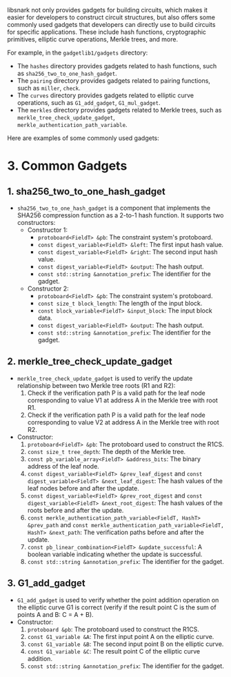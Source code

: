 libsnark not only provides gadgets for building circuits, which makes it easier for developers to construct circuit structures, but also offers some commonly used gadgets that developers can directly use to build circuits for specific applications. These include hash functions, cryptographic primitives, elliptic curve operations, Merkle trees, and more.

For example, in the `gadgetlib1/gadgets` directory:
- The `hashes` directory provides gadgets related to hash functions, such as `sha256_two_to_one_hash_gadget`.
- The `pairing` directory provides gadgets related to pairing functions, such as `miller`, `check`.
- The `curves` directory provides gadgets related to elliptic curve operations, such as `G1_add_gadget`, `G1_mul_gadget`.
- The `merkles` directory provides gadgets related to Merkle trees, such as `merkle_tree_check_update_gadget`, `merkle_authentication_path_variable`.

Here are examples of some commonly used gadgets:

# 3. Common Gadgets

## 1. sha256_two_to_one_hash_gadget
- `sha256_two_to_one_hash_gadget` is a component that implements the SHA256 compression function as a 2-to-1 hash function. It supports two constructors:
  - Constructor 1: 
    - `protoboard<FieldT> &pb`: The constraint system's protoboard.
    - `const digest_variable<FieldT> &left`: The first input hash value.
    - `const digest_variable<FieldT> &right`: The second input hash value.
    - `const digest_variable<FieldT> &output`: The hash output.
    - `const std::string &annotation_prefix`: The identifier for the gadget.
  - Constructor 2:
    - `protoboard<FieldT> &pb`: The constraint system's protoboard.
    - `const size_t block_length`: The length of the input block.
    - `const block_variable<FieldT> &input_block`: The input block data.
    - `const digest_variable<FieldT> &output`: The hash output.
    - `const std::string &annotation_prefix`: The identifier for the gadget.

## 2. merkle_tree_check_update_gadget
- `merkle_tree_check_update_gadget` is used to verify the update relationship between two Merkle tree roots (R1 and R2):
  1. Check if the verification path P is a valid path for the leaf node corresponding to value V1 at address A in the Merkle tree with root R1.
  2. Check if the verification path P is a valid path for the leaf node corresponding to value V2 at address A in the Merkle tree with root R2.
- Constructor:
  1. `protoboard<FieldT> &pb`: The protoboard used to construct the R1CS.
  2. `const size_t tree_depth`: The depth of the Merkle tree.
  3. `const pb_variable_array<FieldT> &address_bits`: The binary address of the leaf node.
  4. `const digest_variable<FieldT> &prev_leaf_digest` and `const digest_variable<FieldT> &next_leaf_digest`: The hash values of the leaf nodes before and after the update.
  5. `const digest_variable<FieldT> &prev_root_digest` and `const digest_variable<FieldT> &next_root_digest`: The hash values of the roots before and after the update.
  6. `const merkle_authentication_path_variable<FieldT, HashT> &prev_path` and `const merkle_authentication_path_variable<FieldT, HashT> &next_path`: The verification paths before and after the update.
  7. `const pb_linear_combination<FieldT> &update_successful`: A boolean variable indicating whether the update is successful.
  8. `const std::string &annotation_prefix`: The identifier for the gadget.

## 3. G1_add_gadget
- `G1_add_gadget` is used to verify whether the point addition operation on the elliptic curve G1 is correct (verify if the result point C is the sum of points A and B: C = A + B).
- Constructor:
  1. `protoboard &pb`: The protoboard used to construct the R1CS.
  2. `const G1_variable &A`: The first input point A on the elliptic curve.
  3. `const G1_variable &B`: The second input point B on the elliptic curve.
  4. `const G1_variable &C`: The result point C of the elliptic curve addition.
  5. `const std::string &annotation_prefix`: The identifier for the gadget.
